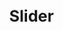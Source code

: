 ---
title: "Slider"
slider_heading: "Delicious"
slider_title: "Italian Cuizine"
slider_content: "A small river named Duden flows by their place and supplies it with the necessary regelialia."
slider_image_url: "/images/bg_1.png"
type: "slider"

---